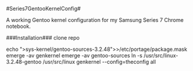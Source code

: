 #Series7GentooKernelConfig#

A working Gentoo kernel configuration for my Samsung Series 7 Chrome notebook.

###Installation###
clone repo

echo ">sys-kernel/gentoo-sources-3.2.48">>/etc/portage/package.mask
emerge -av genkernel
emerge -av gentoo-sources
ln -s /usr/src/linux-3.2.48-gentoo /usr/src/linux
genkernel --config=theconfig all
